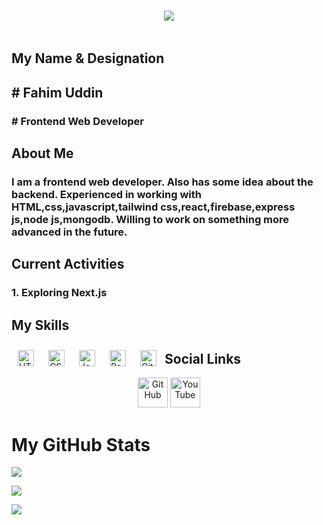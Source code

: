 <h1 align="center">
  <a href="https://git.io/typing-svg">
    <img src="https://readme-typing-svg.herokuapp.com/?lines=Hello,+There!+👋;i+am+Fahim....;Nice+to+meet+you!&center=true&size=30">
  </a>
</h1>
<img src="https://static.vecteezy.com/system/resources/previews/026/564/515/original/programming-code-coding-or-hacker-sign-programming-code-icon-made-with-binary-code-in-wireframe-hands-digital-binary-data-and-digital-code-matrix-background-with-digits-1-0-illustration-vector.jpg" alt="">

## <h2>My Name & Designation</h2>
<h2># Fahim Uddin</h2>
<h3># Frontend Web Developer</h3>

## <h2>About Me</h2>
<h3>I am a frontend web developer. Also has some idea about the backend. Experienced in working with HTML,css,javascript,tailwind css,react,firebase,express js,node js,mongodb. Willing to work on something more advanced in the future. </h3>

## <h2>Current Activities</h2>
<h3>1. Exploring Next.js</h3>

## <h2>My Skills</h2>
<p>
  <img align="left" alt="HTML5" width="26px" src="https://cdn.jsdelivr.net/gh/devicons/devicon/icons/html5/html5-original.svg" style="padding:10px;" />
<img align="left" alt="CSS3" width="26px" src="https://cdn.jsdelivr.net/gh/devicons/devicon/icons/css3/css3-original.svg" style="padding:10px;" />
<img align="left" alt="JavaScript" width="26px" src="https://cdn.jsdelivr.net/gh/devicons/devicon/icons/javascript/javascript-original.svg" style="padding:10px;" />
<img align="left" alt="React" width="26px" src="https://cdn.jsdelivr.net/gh/devicons/devicon/icons/react/react-original.svg" style="padding:10px;" />
<img align="left" alt="GitHub" width="26px" src="https://user-images.githubusercontent.com/3369400/139448065-39a229ba-4b06-434b-bc67-616e2ed80c8f.png" style="padding:10px;" />
</p>




## <h2>Social Links</h2>
<p align="center">
  <a href="https://github.com/fahimuddinmoon">
    <picture>
      <source media="(prefers-color-scheme: dark)" srcset="https://cdn.simpleicons.org/github/white">
      <img alt="GitHub" title="GitHub" height="48" width="48" src="https://cdn.simpleicons.org/github"></picture></a>
   <a href="https://www.facebook.com/share/1B3k6tPX4K/">
    <img alt="YouTube" title="YouTube" height="48" width="48" src="https://cdn.simpleicons.org/facebook"></a>
</p>

# My GitHub Stats

![](https://komarev.com/ghpvc/?username=fahimuddinmoon&color=green)

![](https://github-readme-stats.vercel.app/api/top-langs/?username=fahimuddinmoon&layout=compact)

![](https://github-readme-streak-stats.herokuapp.com/?user=fahimuddinmoon)
